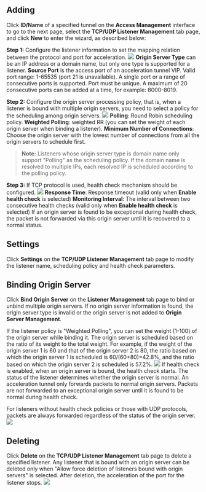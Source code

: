## Adding
Click **ID/Name** of a specified tunnel on the **Access Management** interface to go to the next page, select the **TCP/UDP Listener Management** tab page, and click **New** to enter the wizard, as described below:

**Step 1:** Configure the listener information to set the mapping relation between the protocol and port for acceleration.
![](https://main.qcloudimg.com/raw/c80467cc3f0ace859666097f41663937.jpg)
**Origin Server Type** can be an IP address or a domain name, but only one type is supported for a listener.
**Source Port** is the access port of an acceleration tunnel VIP. Valid port range: 1-65535 (port 21 is unavailable). A single port or a range of consecutive ports is supported. Port must be unique. A maximum of 20 consecutive ports can be added at a time, for example: 8000-8019.

**Step 2:** Configure the origin server processing policy, that is, when a listener is bound with multiple origin servers, you need to select a policy for the scheduling among origin servers.
![](https://main.qcloudimg.com/raw/de87f8335ac2fea91480659f229d37b5.jpg)
**Polling**: Round Robin scheduling policy.
**Weighted Polling**: weighted RR (you can set the weight of each origin server when binding a listener).
**Minimum Number of Connections**: Choose the origin server with the lowest number of connections from all the origin servers to schedule first.
>**Note:**
>Listeners whose origin server type is domain name only support "Polling" as the scheduling policy. If the domain name is resolved to multiple IPs, each resolved IP is scheduled according to the polling policy.

**Step 3:** If TCP protocol is used, health check mechanism should be configured.
![](https://main.qcloudimg.com/raw/1f08eb9794e8cd77b539baf476dbceb3.jpg)
**Response Time**: Response timeout (valid only when **Enable health check** is selected)
**Monitoring Interval**: The interval between two consecutive health checks (valid only when **Enable health check** is selected)
If an origin server is found to be exceptional during health check, the packet is not forwarded via this origin server until it is recovered to a normal status.

## Settings
Click **Settings** on the **TCP/UDP Listener Management** tab page to modify the listener name, scheduling policy and health check parameters.

## Binding Origin Server
Click **Bind Origin Server** on the **Listener Management** tab page to bind or unbind multiple origin servers. If no origin server information is found, the origin server type is invalid or the origin server is not added to **Origin Server Management**.

If the listener policy is "Weighted Polling", you can set the weight (1-100) of the origin server while binding it. The origin server is scheduled based on the ratio of its weight to the total weight. For example, if the weight of the origin server 1 is 60 and that of the origin server 2 is 80, the ratio based on which the origin server 1 is scheduled is 60/(60+80)=42.8%, and the ratio based on which the origin server 2 is scheduled is 57.2%.
![](https://main.qcloudimg.com/raw/373fe6b23a0adf12729a3ee495cb1131.jpg)
If health check is enabled, when an origin server is bound, the health check starts. The status of the listener determines whether the origin server is normal. An acceleration tunnel only forwards packets to normal origin servers. Packets are not forwarded to an exceptional origin server until it is found to be normal during health check.

For listeners without health check policies or those with UDP protocols, packets are always forwarded regardless of the status of the origin server.
![](https://main.qcloudimg.com/raw/3a5d88ef16056a18f9cc76be470739ea.jpg)

## Deleting
Click **Delete** on the **TCP/UDP Listener Management** tab page to delete a specified listener. Any listener that is bound with an origin server can be deleted only when "Allow force deletion of listeners bound with origin servers" is selected. After deletion, the acceleration of the port for the listener stops.
![](https://main.qcloudimg.com/raw/122ec701b2802e892e82636bb13be6f7.png)

